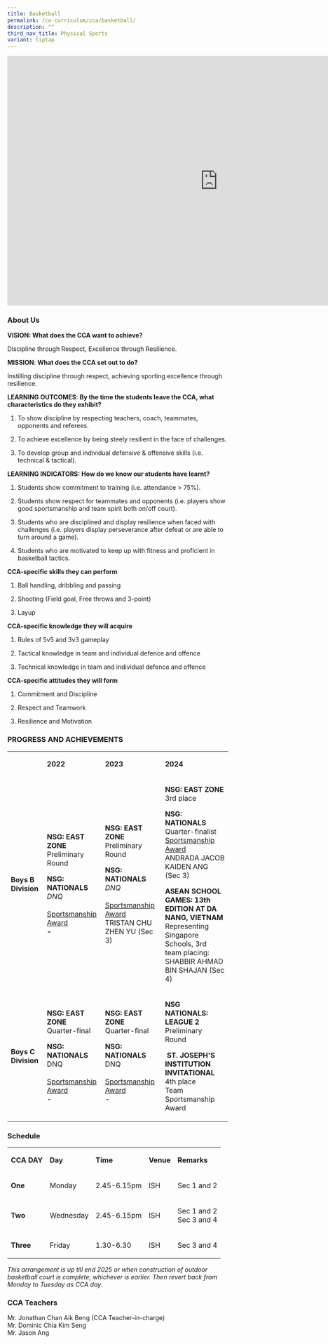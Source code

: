 ```yaml
---
title: Basketball
permalink: /co-curriculum/cca/basketball/
description: ""
third_nav_title: Physical Sports
variant: tiptap
---
```

<div class="iframe-wrapper">
<iframe height="569" width="960" allowfullscreen="true" frameborder="0" src="https://docs.google.com/presentation/d/1krHE4hMK3Vc4RiRR5zNV0_TgrTIZnSN-oGjovruJms8/embed?start=true&amp;loop=true&amp;delayms=3000"></iframe>
</div>
<h3>About Us</h3>
<p><strong>VISION: What does the CCA want to achieve?&nbsp;</strong>
</p>
<p>Discipline through Respect, Excellence through Resilience.</p>
<p><strong>MISSION</strong>: <strong>What does the CCA set out to do?</strong>
</p>
<p>Instilling discipline through respect, achieving sporting excellence through
resilience.</p>
<p><strong>LEARNING OUTCOMES</strong>: <strong>By the time the students leave the CCA, what characteristics do they exhibit?</strong>
</p>
<ol data-tight="true" class="tight">
<li>
<p>To show discipline by respecting teachers, coach, teammates, opponents
and referees.</p>
</li>
<li>
<p>To achieve excellence by being steely resilient in the face of challenges.</p>
</li>
<li>
<p>To develop group and individual defensive &amp; offensive skills (i.e.
technical &amp; tactical).</p>
</li>
</ol>
<p><strong>LEARNING INDICATORS: How do we know our students have learnt?</strong>
</p>
<ol data-tight="true" class="tight">
<li>
<p>Students show commitment to training (i.e. attendance &gt; 75%).</p>
</li>
</ol>
<ol start="2" data-tight="true" class="tight">
<li>
<p>Students show respect for teammates and opponents (i.e. players show good
sportsmanship and team spirit both on/off court).</p>
</li>
</ol>
<ol start="3" data-tight="true" class="tight">
<li>
<p>Students who are disciplined and display resilience when faced with challenges
(i.e. players display perseverance after defeat or are able to turn around
a game).</p>
</li>
</ol>
<ol start="4" data-tight="true" class="tight">
<li>
<p>Students who are motivated to keep up with fitness and proficient in basketball
tactics.</p>
</li>
</ol>
<p><strong>CCA-specific skills they can perform</strong>
</p>
<ol data-tight="true" class="tight">
<li>
<p>Ball handling, dribbling and passing</p>
</li>
<li>
<p>Shooting (Field goal, Free throws and 3-point)</p>
</li>
<li>
<p>Layup</p>
</li>
</ol>
<p><strong>CCA-specific knowledge they will acquire</strong>
</p>
<ol data-tight="true" class="tight">
<li>
<p>Rules of 5v5 and 3v3 gameplay</p>
</li>
<li>
<p>Tactical knowledge in team and individual defence and offence</p>
</li>
<li>
<p>Technical knowledge in team and individual defence and offence</p>
</li>
</ol>
<p><strong>CCA-specific attitudes they will form</strong>
</p>
<ol data-tight="true" class="tight">
<li>
<p>Commitment and Discipline</p>
</li>
<li>
<p>Respect and Teamwork</p>
</li>
<li>
<p>Resilience and Motivation</p>
</li>
</ol>
<h3>PROGRESS AND ACHIEVEMENTS</h3>
<table style="minWidth: 100px">
<colgroup>
<col>
<col>
<col>
<col>
</colgroup>
<tbody>
<tr>
<td rowspan="1" colspan="1">
<p></p>
</td>
<td rowspan="1" colspan="1">
<p><strong>2022</strong>
</p>
</td>
<td rowspan="1" colspan="1">
<p><strong>2023</strong>
</p>
</td>
<td rowspan="1" colspan="1">
<p><strong>2024</strong>
</p>
</td>
</tr>
<tr>
<td rowspan="1" colspan="1">
<p><strong>Boys B Division</strong>
</p>
</td>
<td rowspan="1" colspan="1">
<p><strong>NSG: EAST ZONE <br></strong>Preliminary Round</p>
<p><strong>NSG: NATIONALS<br></strong><em>DNQ</em><strong><br><br></strong><u>Sportsmanship Award</u><strong><br>-</strong>
</p>
</td>
<td rowspan="1" colspan="1">
<p><strong>NSG: EAST ZONE <br></strong>Preliminary Round</p>
<p><strong>NSG: NATIONALS<br></strong><em>DNQ</em><strong><br><br></strong><u>Sportsmanship Award</u><strong><br></strong>TRISTAN
CHU ZHEN YU (Sec 3)</p>
</td>
<td rowspan="1" colspan="1">
<p><strong>NSG: EAST ZONE</strong>
<br>3rd place</p>
<p><strong>NSG: NATIONALS</strong>
<br>Quarter-finalist
<br><u>Sportsmanship Award</u>
<br>ANDRADA JACOB KAIDEN ANG (Sec 3)</p>
<p><strong>ASEAN SCHOOL GAMES: 13th EDITION AT DA NANG, VIETNAM<br></strong>Representing
Singapore Schools, 3rd team placing:
<br>SHABBIR AHMAD BIN SHAJAN (Sec 4)</p>
</td>
</tr>
<tr>
<td rowspan="1" colspan="1">
<p><strong>Boys C Division</strong>
</p>
</td>
<td rowspan="1" colspan="1">
<p><strong>NSG: EAST ZONE <br></strong>Quarter-final</p>
<p><strong>NSG: NATIONALS<br></strong>DNQ<strong><br><br></strong><u>Sportsmanship Award</u><strong><br></strong>-</p>
</td>
<td rowspan="1" colspan="1">
<p><strong>NSG: EAST ZONE <br></strong>Quarter-final</p>
<p><strong>NSG: NATIONALS<br></strong>DNQ<strong><br><br></strong><u>Sportsmanship Award</u><strong><br></strong>-</p>
</td>
<td rowspan="1" colspan="1">
<p><strong>NSG NATIONALS: LEAGUE 2</strong> 
<br>Preliminary Round</p>
<p><strong>&nbsp;ST. JOSEPH'S INSTITUTION INVITATIONAL</strong>
<br>4th place
<br>Team Sportsmanship Award</p>
</td>
</tr>
</tbody>
</table>
<h3>Schedule</h3>
<table style="minWidth: 125px">
<colgroup>
<col>
<col>
<col>
<col>
<col>
</colgroup>
<tbody>
<tr>
<td rowspan="1" colspan="1">
<p><strong>CCA DAY</strong>
</p>
</td>
<td rowspan="1" colspan="1">
<p><strong>Day</strong>
</p>
</td>
<td rowspan="1" colspan="1">
<p><strong>Time</strong>
</p>
</td>
<td rowspan="1" colspan="1">
<p><strong>Venue</strong>
</p>
</td>
<td rowspan="1" colspan="1">
<p><strong>Remarks</strong>
</p>
</td>
</tr>
<tr>
<td rowspan="1" colspan="1">
<p><strong>One</strong>
</p>
</td>
<td rowspan="1" colspan="1">
<p>Monday</p>
</td>
<td rowspan="1" colspan="1">
<p>2.45-6.15pm</p>
</td>
<td rowspan="1" colspan="1">
<p>ISH</p>
</td>
<td rowspan="1" colspan="1">
<p>Sec 1 and 2</p>
</td>
</tr>
<tr>
<td rowspan="1" colspan="1">
<p><strong>Two</strong>
</p>
</td>
<td rowspan="1" colspan="1">
<p>Wednesday</p>
</td>
<td rowspan="1" colspan="1">
<p>2.45-6.15pm</p>
</td>
<td rowspan="1" colspan="1">
<p>ISH</p>
</td>
<td rowspan="1" colspan="1">
<p>Sec 1 and 2
<br>Sec 3 and 4</p>
</td>
</tr>
<tr>
<td rowspan="1" colspan="1">
<p><strong>Three</strong>
</p>
</td>
<td rowspan="1" colspan="1">
<p>Friday</p>
</td>
<td rowspan="1" colspan="1">
<p>1.30-6.30</p>
</td>
<td rowspan="1" colspan="1">
<p>ISH</p>
</td>
<td rowspan="1" colspan="1">
<p>Sec 3 and 4</p>
</td>
</tr>
</tbody>
</table>
<p><em>This arrangement is up till end 2025 or when construction of outdoor basketball court is complete, whichever is earlier. Then revert back from Monday to Tuesday as CCA day.</em>
</p>
<h3>CCA Teachers</h3>
<p>Mr. Jonathan Chan Aik Beng (CCA Teacher-in-charge)
<br>Mr. Dominic Chia Kim Seng
<br>Mr. Jason Ang</p>